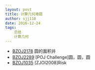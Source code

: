 ```yaml
---
layout: post
title: 计算几何难题
author: sjj118
date: 2016-12-24
tags:
    总结
    计算几何
---
```

- [BZOJ2178][] 圆的面积并
- [BZOJ2289][] [POJ Challenge]圆，圆，圆
- [BZOJ1035][] [ZJOI2008]Risk

[BZOJ2178]: http://www.lydsy.com/JudgeOnline/problem.php?id=2178
[BZOJ2289]: http://www.lydsy.com/JudgeOnline/problem.php?id=2289
[BZOJ1035]: http://www.lydsy.com/JudgeOnline/problem.php?id=1035

